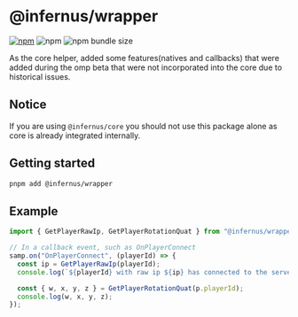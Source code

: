 # @infernus/wrapper

[![npm](https://img.shields.io/npm/v/@infernus/wrapper)](https://www.npmjs.com/package/@infernus/wrapper) ![npm](https://img.shields.io/npm/dy/@infernus/wrapper) ![npm bundle size](https://img.shields.io/bundlephobia/minzip/@infernus/wrapper)

As the core helper, added some features(natives and callbacks) that were added during the omp beta that were not incorporated into the core due to historical issues.

## Notice

If you are using `@infernus/core` you should not use this package alone as core is already integrated internally.

## Getting started

```sh
pnpm add @infernus/wrapper
```

## Example

```ts
import { GetPlayerRawIp, GetPlayerRotationQuat } from "@infernus/wrapper";

// In a callback event, such as OnPlayerConnect
samp.on("OnPlayerConnect", (playerId) => {
  const ip = GetPlayerRawIp(playerId);
  console.log(`${playerId} with raw ip ${ip} has connected to the server`);

  const { w, x, y, z } = GetPlayerRotationQuat(p.playerId);
  console.log(w, x, y, z);
});
```
